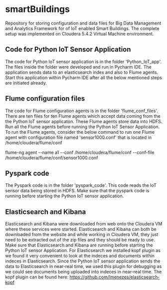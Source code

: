 # smartBuildings
Repository for storing configuration and data files for Big Data Management and Analytics Framework for of IoT enabled Smart Buildings. The complete setup was implemented on Cloudera 5.4.2 Virtual Machine environment.

## Code for Python IoT Sensor Application
The code for Python IoT sensor application is in the folder 'Python_IoT_app'. The files inside the folder were developed and run in Pycharm IDE. The application sends data to an elasticsearch index and also to Flume agents. Start this application within Pycharm IDE after all the below mentioned steps are initiated already.

## Flume configuration files
The code for Flume configuration agents is in the folder 'flume_conf_files'. There are ten files for ten Flume agents which accept data coming from the the Python IoT sensor applicaton. These Flume agents store data into HDFS. Run all the Flume agents before running the Python IoT Sensor Application.
To run the Flume agents, consider the below command to run one Flume agent with configuration file named 'sensor1000.conf' that is located in /home/cloudera/flume/conf 

flume-ng agent --name a1  --conf /home/cloudera/flume/conf  --conf-file /home/cloudera/flume/conf/sensor1000.conf


## Pyspark code
The Pyspark code is in the folder 'pyspark_code'. This code reads the IoT sensor data being stored in HDFS. Make sure that the pyspark code is running before starting the Python IoT sensor application.

## Elasticsearch and Kibana
Elasticsearch and Kibana were downloaded from web onto the Cloudera VM where these services were started. Elasticsearch and Kibana can both be downloaded from the website and while working in Cloudera VM, they just need to be extracted out of the zip files and they should be ready to use. Make sure that Elasticsearch and Kibana are running before starting the Python IoT sensor Application. For Elasticsearch we installed kopf plugin as we found it very convenient to look at the indeces and documents within indeces in Elasticsearch. Since the Python IoT sensor application sends the data to Elasticsearch in near-real time, we used this plugin for debugging as we could see documents being uploaded into indeces in near-real time.
The kopf plugin can be found here:
https://github.com/lmenezes/elasticsearch-kopf




